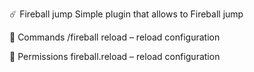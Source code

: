☄️ Fireball jump
Simple plugin that allows to Fireball jump

📜 Commands
/fireball reload – reload configuration

🔐 Permissions
fireball.reload – reload configuration
